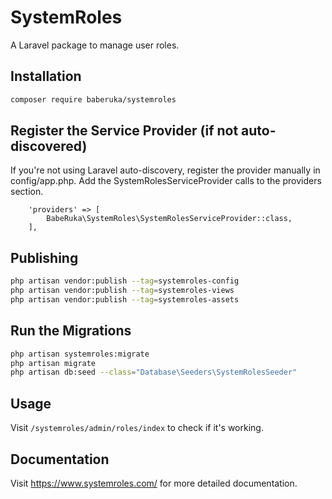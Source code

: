 # SystemRoles

A Laravel package to manage user roles.

## Installation

```bash
composer require baberuka/systemroles
```

## Register the Service Provider (if not auto-discovered)
If you're not using Laravel auto-discovery, register the provider manually in config/app.php.
Add the SystemRolesServiceProvider calls to the providers section. 

```
    'providers' => [
        BabeRuka\SystemRoles\SystemRolesServiceProvider::class,
    ],
```
## Publishing

```bash
php artisan vendor:publish --tag=systemroles-config
php artisan vendor:publish --tag=systemroles-views
php artisan vendor:publish --tag=systemroles-assets

```
## Run the Migrations

```bash
php artisan systemroles:migrate
php artisan migrate
php artisan db:seed --class="Database\Seeders\SystemRolesSeeder"

```
## Usage

Visit `/systemroles/admin/roles/index` to check if it's working.

## Documentation

Visit https://www.systemroles.com/ for more detailed documentation. 
